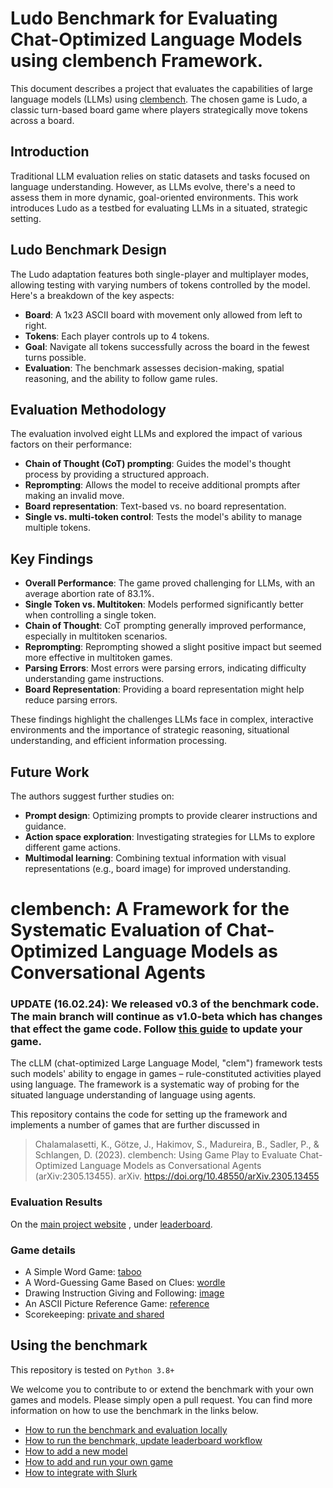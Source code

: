 # Ludo Benchmark for Evaluating Chat-Optimized Language Models using clembench Framework.

This document describes a project that evaluates the capabilities of large language models (LLMs) using [clembench](https://clembench.github.io). The chosen game is Ludo, a classic turn-based board game where players strategically move tokens across a board.

## Introduction

Traditional LLM evaluation relies on static datasets and tasks focused on language understanding. However, as LLMs evolve, there's a need to assess them in more dynamic, goal-oriented environments. This work introduces Ludo as a testbed for evaluating LLMs in a situated, strategic setting.

## Ludo Benchmark Design

The Ludo adaptation features both single-player and multiplayer modes, allowing testing with varying numbers of tokens controlled by the model. Here's a breakdown of the key aspects:

- **Board**: A 1x23 ASCII board with movement only allowed from left to right.
- **Tokens**: Each player controls up to 4 tokens.
- **Goal**: Navigate all tokens successfully across the board in the fewest turns possible.
- **Evaluation**: The benchmark assesses decision-making, spatial reasoning, and the ability to follow game rules.

## Evaluation Methodology

The evaluation involved eight LLMs and explored the impact of various factors on their performance:

- **Chain of Thought (CoT) prompting**: Guides the model's thought process by providing a structured approach.
- **Reprompting**: Allows the model to receive additional prompts after making an invalid move.
- **Board representation**: Text-based vs. no board representation.
- **Single vs. multi-token control**: Tests the model's ability to manage multiple tokens.

## Key Findings

- **Overall Performance**: The game proved challenging for LLMs, with an average abortion rate of 83.1%.
- **Single Token vs. Multitoken**: Models performed significantly better when controlling a single token.
- **Chain of Thought**: CoT prompting generally improved performance, especially in multitoken scenarios.
- **Reprompting**: Reprompting showed a slight positive impact but seemed more effective in multitoken games.
- **Parsing Errors**: Most errors were parsing errors, indicating difficulty understanding game instructions.
- **Board Representation**: Providing a board representation might help reduce parsing errors.

These findings highlight the challenges LLMs face in complex, interactive environments and the importance of strategic reasoning, situational understanding, and efficient information processing.

## Future Work

The authors suggest further studies on:

- **Prompt design**: Optimizing prompts to provide clearer instructions and guidance.
- **Action space exploration**: Investigating strategies for LLMs to explore different game actions.
- **Multimodal learning**: Combining textual information with visual representations (e.g., board image) for improved understanding.



# clembench: A Framework for the Systematic Evaluation of Chat-Optimized Language Models as Conversational Agents
### UPDATE (16.02.24): We released v0.3 of the benchmark code. The main branch will continue as v1.0-beta which has changes that effect the game code. Follow [this guide](docs/howto_update_to_v1.md) to update your game.


The cLLM (chat-optimized Large Language Model, "clem") framework tests such models' ability to engage in games – rule-constituted activities played using language.
The framework is a systematic way of probing for the situated language understanding of language using agents.

This repository contains the code for setting up the framework and implements a number of games that are further discussed in 

> Chalamalasetti, K., Götze, J., Hakimov, S., Madureira, B., Sadler, P., & Schlangen, D. (2023). clembench: Using Game Play to Evaluate Chat-Optimized Language Models as Conversational Agents (arXiv:2305.13455). arXiv. https://doi.org/10.48550/arXiv.2305.13455

### Evaluation Results

On the [main project website](https://clembench.github.io) , under [leaderboard](https://clembench.github.io/leaderboard.html).

### Game details

- A Simple Word Game: [taboo](docs/taboo.md)
- A Word-Guessing Game Based on Clues: [wordle](docs/wordle.md)
- Drawing Instruction Giving and Following: [image](docs/image.md)
- An ASCII Picture Reference Game: [reference](docs/reference.md)
- Scorekeeping: [private and shared](docs/privateshared.md)

## Using the benchmark

This repository is tested on `Python 3.8+`

We welcome you to contribute to or extend the benchmark with your own games and models. 
Please simply open a pull request. You can find more information on how to use the benchmark in the links below.

- [How to run the benchmark and evaluation locally](docs/howto_run_benchmark.md)
- [How to run the benchmark, update leaderboard workflow](docs/howto_benchmark_workflow.md)
- [How to add a new model](docs/howto_add_models.md)
- [How to add and run your own game](docs/howto_add_games.md)
- [How to integrate with Slurk](docs/howto_slurk.md)
